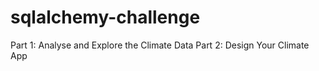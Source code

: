 # sqlalchemy-challenge
Part 1: Analyse and Explore the Climate Data
Part 2: Design Your Climate App
